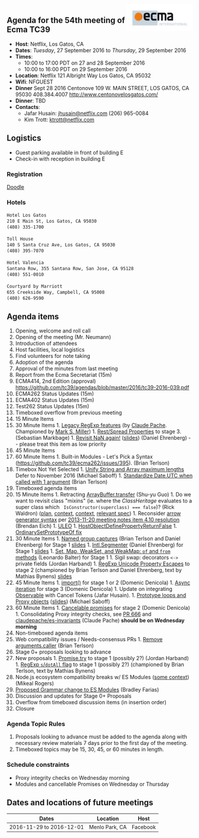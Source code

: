 <img src="../images/Ecma_RVB-003.jpg" align="right" height="70" alt="" />

## Agenda for the 54th meeting of Ecma TC39

- **Host**: Netflix, Los Gatos, CA
- **Dates**: *Tuesday*, 27 September 2016 to *Thursday*, 29 September 2016
- **Times**:
  - 10:00 to 17:00 PDT on 27 and 28 September 2016
  - 10:00 to 16:00 PDT on 29 September 2016
- **Location**: 
    Netflix
    121 Albright Way
    Los Gatos, CA 95032
- **Wifi**: NFGUEST
- **Dinner**
    Sept 28 2016
    Centonove 
    109 W. MAIN STREET, LOS GATOS, CA 95030
    408.384.4007
    http://www.centonovelosgatos.com/
- **Dinner**: TBD
- **Contacts**:
  - Jafar Husain: jhusain@netflix.com (206) 965-0084
  - Kim Trott: ktrott@netflix.com

## Logistics

* Guest parking available in front of building E
* Check-in with reception in building E

### Registration
[Doodle](https://ecma-international.doodle.com/poll/ga4aaxnntm8tb3b2)

### Hotels

    Hotel Los Gatos
    210 E Main St, Los Gatos, CA 95030
    (408) 335-1700

    Toll House
    140 S Santa Cruz Ave, Los Gatos, CA 95030
    (408) 395-7070

    Hotel Valencia
    Santana Row, 355 Santana Row, San Jose, CA 95128
    (408) 551-0010

    Courtyard by Marriott
    655 Creekside Way, Campbell, CA 95008
    (408) 626-9590

## Agenda items

1. Opening, welcome and roll call
  1. Opening of the meeting (Mr. Neumann)
  1. Introduction of attendees
  1. Host facilities, local logistics
1. Find volunteers for note taking
1. Adoption of the agenda
1. Approval of the minutes from last meeting
1. Report from the Ecma Secretariat (15m)
1. ECMA414, 2nd Edition (approval) https://github.com/tc39/agendas/blob/master/2016/tc39-2016-039.pdf 
1. ECMA262 Status Updates (15m)
1. ECMA402 Status Updates (15m)
1. Test262 Status Updates (15m)
1. Timeboxed overflow from previous meeting
  1. 15 Minute Items
  1. 30 Minute Items
    1. [Legacy RegExp features](https://github.com/claudepache/es-regexp-legacy-static-properties) (by [Claude Pache](https://github.com/claudepache). Championed by [Mark S. Miller](https://github.com/erights))
    1. [Rest/Spread Properties](http://sebmarkbage.github.io/ecmascript-rest-spread/) to stage 3. (Sebastian Markbage)
    1. [Revisit NaN again!](https://github.com/tc39/ecma262/issues/635) ([slides](https://docs.google.com/presentation/d/1eqimbmVpMZET_5H9NacVkXGP2WNATg8bXWi3Ky2bsGo/edit)) (Daniel Ehrenberg) -- please treat this item as low priority
  1. 45 Minute Items
  1. 60 Minute Items
    1. Built-in Modules - Let's Pick a Syntax (https://github.com/tc39/ecma262/issues/395). (Brian Terlson)
  1. Timebox Not Yet Selected
    1. [Unify String and Array maximum lengths](https://github.com/tc39/ecma262/pull/641) Defer to November 2016 (Michael Saboff)
    1. [Standardize Date.UTC when called with 1 argument](https://github.com/tc39/ecma262/pull/642) (Brian Terlson)
1. Timeboxed agenda items
  1. 15 Minute Items
    1. Retracting [ArrayBuffer.transfer](https://gist.github.com/lukewagner/2735af7eea411e18cf20) (Shu-yu Guo)
    1. Do we want to revisit class "mixins" (ie. where the _ClassHeritage_ evaluates to a super class which ` IsConstructor(superclass) === false`)? (Rick Waldron) ([plan](https://gist.github.com/rwaldron/cc607ca68d076c6332f771ac7db17228), [context](https://github.com/rwaldron/tc39-notes/blob/master/es6/2012-07/july-26.md#maxmin-class-semantics), [context](https://github.com/rwaldron/tc39-notes/blob/master/es6/2013-01/jan-31.md#class-extends-throw-on-non-constructor), [relevant spec](https://tc39.github.io/ecma262/#sec-runtime-semantics-classdefinitionevaluation))
    1. Reconsider [arrow generator syntax](https://gist.github.com/threepointone/014954c9270749d0b1d1051c12a705af) per [2013-11-20 meeting notes item 4.10 resolution](https://esdiscuss.org/notes/2013-11-20#4-10-generator-arrow-function-syntax) (Brendan Eich)
    1. [ULEO](https://github.com/tc39/ecma262/pull/673)
    1. [HostObjectDefinePropertyReturnFalse](https://github.com/tc39/ecma262/pull/688)
    1. [OrdinarySetPrototypeOf fix](https://github.com/tc39/ecma262/issues/683)
  1. 30 Minute Items
    1. [Named group captures](https://github.com/littledan/es-regexp-named-groups) (Brian Terlson and Daniel Ehrenberg) for Stage 1 [slides](https://docs.google.com/presentation/d/1b3CigDqepiupv7jQbHyKVkRG72t2qIxeN_DnX75jTY8/edit)
    1. [Intl.Segmenter](https://github.com/littledan/Segmenter) (Daniel Ehrenberg) for Stage 1 [slides](https://docs.google.com/presentation/d/1X2zBU3bZ4ergVMWfubCsdnHFzeaDgqiTRJVgvNGjQBs/edit#slide=id.p)
    1. [Set, Map, WeakSet, and WeakMap: `of` and `from` methods](https://github.com/leobalter/proposal-setmap-offrom) (Leonardo Balter) for Stage 1
    1. Sigil swap: decorators `<->` private fields (Jordan Harband)
    1. [RegExp Unicode Property Escapes](https://github.com/mathiasbynens/es-regexp-unicode-property-escapes) to stage 2 (championed by Brian Terlson and Daniel Ehrenberg, text by Mathias Bynens) [slides](https://docs.google.com/presentation/d/1o31S9RqDdkoWW2zfPMNIZdPDIp25Rr0-XW0gro_cskk/edit)
  1. 45 Minute Items
    1. [import()](https://github.com/domenic/proposal-import-function) for stage 1 or 2 (Domenic Denicola)
    1. [Async iteration](https://github.com/tc39/proposal-async-iteration) for stage 3 (Domenic Denicola)
    1. Update on integrating [Observable](https://docs.google.com/presentation/d/18KkpDm0Z-lGnUFxcK_ZJwSKCSalnBqjhGN8W--PyT88/edit?usp=sharing) with Cancel Tokens (Jafar Husain).
    1. [Prototype loops and Proxy objects](https://github.com/tc39/ecma262/issues/683)  ([slides](https://docs.google.com/presentation/d/1kHuEtVc-GPp3rbddMVBATKYQ5qLz2o4LnNGUNg8cCz4/edit?usp=sharing)) (Michael Saboff)
  1. 60 Minute Items
    1. [Cancelable promises](https://github.com/tc39/proposal-cancelable-promises) for stage 2 (Domenic Denicola)
    1. Consolidating Proxy integrity checks, see [PR 666](https://github.com/tc39/ecma262/pull/666) and [claudepache/es-invariants](https://github.com/claudepache/es-invariants) (Claude Pache) **should be on Wednesday morning**
1. Non-timeboxed agenda items
  1. Web compatibility issues / Needs-consensus PRs
    1. [Remove arguments.caller](https://github.com/tc39/ecma262/pull/689) (Brian Terlson)
  1. Stage 0+ proposals looking to advance
  1. New proposals
    1. [Promise.try](https://github.com/ljharb/proposal-promise-try) to stage 1 (possibly 2?) (Jordan Harband)
    1. [RegExp `s`/`dotAll` flag](https://github.com/mathiasbynens/es-regexp-dotall-flag) to stage 1 (possibly 2?) (championed by Brian Terlson, text by Mathias Bynens)
  1. Node.js ecosystem compatibility breaks w/ ES Modules ([some context](https://github.com/tc39/agendas/pull/214#issuecomment-243929423)) (Mikeal Rogers)
  1. [Proposed Grammar change to ES Modules](https://github.com/bmeck/UnambiguousJavaScriptGrammar) (Bradley Farias)
  1. Discussion and updates for Stage 0+ Proposals
1. Overflow from timeboxed discussion items (in insertion order)
1. Closure

### Agenda Topic Rules

1. Proposals looking to advance must be added to the agenda along with necessary review materials 7 days prior to the first day of the meeting.
1. Timeboxed topics may be 15, 30, 45, or 60 minutes in length.

### Schedule constraints

- Proxy integrity checks on Wednesday morning
- Modules and cancellable Promises on Wednesday or Thursday

## Dates and locations of future meetings

| Dates                    | Location          | Host       |
|--------------------------|-------------------|------------|
| 2016-11-29 to 2016-12-01 | Menlo Park, CA    | Facebook   |
